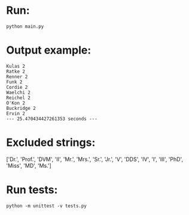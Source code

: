 # Run:
`python main.py` 

# Output example:
```
Kulas 2
Ratke 2
Renner 2
Funk 2
Cordie 2
Waelchi 2
Reichel 2
O'Kon 2
Buckridge 2
Ervin 2
--- 25.470434427261353 seconds ---
```

# Excluded strings: 
['Dr.', 'Prof.', 'DVM', 'II', 'Mr.', 'Mrs.', 'Sr.', 'Jr.', 'V', 'DDS', 'IV', 'I', 'III', 'PhD', 'Miss', 'MD', 'Ms.']


# Run tests:

`python -m unittest -v tests.py`